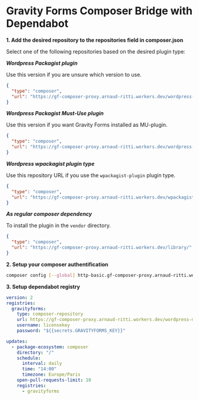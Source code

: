 # Gravity Forms Composer Bridge with Dependabot

**1. Add the desired repository to the repositories field in composer.json**

Select one of the following repositories based on the desired plugin type:

***Wordpress Packagist plugin***

Use this version if you are unsure which version to use.
```json
{
  "type": "composer",
  "url": "https://gf-composer-proxy.arnaud-ritti.workers.dev/wordpress-plugin/"
}
```
***Wordpress Packagist Must-Use plugin***

Use this version if you want Gravity Forms installed as MU-plugin.
```json
{
  "type": "composer",
  "url": "https://gf-composer-proxy.arnaud-ritti.workers.dev/wordpress-muplugin/"
}
```

***Wordpress wpackagist plugin type***

Use this repository URL if you use the `wpackagist-plugin` plugin type.
```json
{
  "type": "composer",
  "url": "https://gf-composer-proxy.arnaud-ritti.workers.dev/wpackagist-plugin/"
}
```

***As regular composer dependency***

To install the plugin in the `vendor` directory.

```json
{
  "type": "composer",
  "url": "https://gf-composer-proxy.arnaud-ritti.workers.dev/library/"
}
```

**2. Setup your composer authentification**


```sh
composer config [--global] http-basic.gf-composer-proxy.arnaud-ritti.workers.dev licensekey [YOUR_GRAVITYFORMS_KEY]
```


**3. Setup dependabot registry**

```yaml
version: 2
registries:
  gravityforms:
    type: composer-repository
    url: https://gf-composer-proxy.arnaud-ritti.workers.dev/wordpress-muplugin/
    username: licensekey
    password: "${{secrets.GRAVITYFORMS_KEY}}"

updates:
  - package-ecosystem: composer
    directory: "/"
    schedule:
      interval: daily
      time: "14:00"
      timezone: Europe/Paris
    open-pull-requests-limit: 10
    registries:
      - gravityforms
```